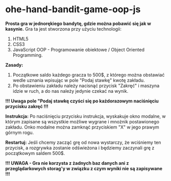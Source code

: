 # ohe-hand-bandit-game-oop-js

**Prosta gra w jednorękiego bandytę, gdzie można pobawić się jak w kasynie.**
Gra ta jest stworzona przy użyciu technologii:
1. HTML5
2. CSS3
3. JavaScript OOP - Programowanie obiektowe / Object Oriented Programming.

**Zasady:**
1. Początkowe saldo każdego gracza to 500$, z którego można obstawiać wedle uznania wpisując w pole "Podaj stawkę" kwotę zakładu.
2. Po obstawieniu zakładu należy nacisnąć przycisk "Zakręć" i maszyna idzie w ruch, a do nas należy jedynie czekać na wynik.

**!!! Uwaga pole "Podaj stawkę czyści się po każdorazowym naciśnięciu przycisku zakręć !!!**

**Instrukcja:**
Po naciśnięciu przycisku instrukcja, wyskakuje okno modalne, w którym zapisane są wszystkie możliwe wygrane i mnożnik postawionego zakładu.
Onko modalne można zamknąć przyciskiem "X" w jego prawym górnym rogu.

**Restartuj:**
Jeśli chcemy zacząć grę od nowa wystarczy, że wciśniemy ten przycisk, a rozgrywka zostanie odświeżona i będziemy zaczynali grę z początkowym saldem 500$.

**!!! UWAGA - Gra nie korzysta z żadnych baz danych ani z przeglądarkowych storag'y w związku z czym wyniki nie są zapisywane !!!**

